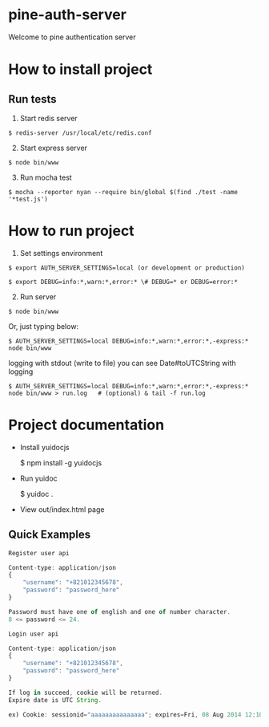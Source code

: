 pine-auth-server
================

Welcome to pine authentication server



How to install project
======================

Run tests
---------
  1. Start redis server
    
    $ redis-server /usr/local/etc/redis.conf
    
  2. Start express server
  
    $ node bin/www 
  
  3. Run mocha test
    
    $ mocha --reporter nyan --require bin/global $(find ./test -name '*test.js') 


How to run project
======================

  1. Set settings environment

    $ export AUTH_SERVER_SETTINGS=local (or development or production)
    
    $ export DEBUG=info:*,warn:*,error:* \# DEBUG=* or DEBUG=error:*
    
  2. Run server
  
    $ node bin/www
    
  Or, just typing below:
  
    $ AUTH_SERVER_SETTINGS=local DEBUG=info:*,warn:*,error:*,-express:* node bin/www
    
  logging with stdout (write to file) you can see Date#toUTCString with logging
  
    $ AUTH_SERVER_SETTINGS=local DEBUG=info:*,warn:*,error:*,-express:* node bin/www > run.log   # (optional) & tail -f run.log


Project documentation
======================

  * Install yuidocjs
  
    $ npm install -g yuidocjs
    
  * Run yuidoc
  
    $ yuidoc .

  * View out/index.html page


## Quick Examples

```javascript
Register user api

Content-type: application/json
{
    "username": "+821012345678",
    "password": "password_here"
}

Password must have one of english and one of number character.
8 <= password <= 24.
```

```javascript
Login user api

Content-type: application/json
{
    "username": "+821012345678",
    "password": "password_here"
}

If log in succeed, cookie will be returned.
Expire date is UTC String.

ex) Cookie: sessionid="aaaaaaaaaaaaaaa"; expires=Fri, 08 Aug 2014 12:10:42 GMT"
```